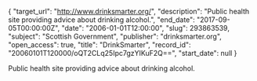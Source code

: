 {
  "target_url": "http://www.drinksmarter.org/", 
  "description": "Public health site providing advice about drinking alcohol.", 
  "end_date": "2017-09-05T00:00:00Z", 
  "date": "2006-01-01T12:00:00", 
  "slug": 293863539, 
  "subject": "Scottish Government", 
  "publisher": "drinksmarter.org", 
  "open_access": true, 
  "title": "DrinkSmarter", 
  "record_id": "20060101T120000/oQT2CLq25Ipc7gzYIKuF2Q==", 
  "start_date": null
}

Public health site providing advice about drinking alcohol.